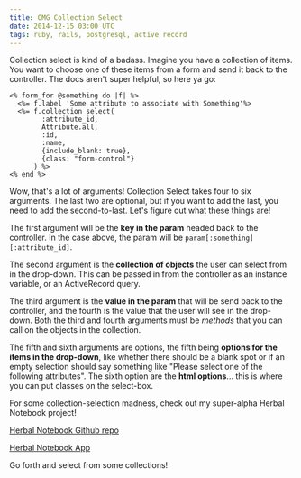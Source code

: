 ```yaml
---
title: OMG Collection Select
date: 2014-12-15 03:00 UTC
tags: ruby, rails, postgresql, active record
---
```


Collection select is kind of a badass. Imagine you have a collection of items. You want to choose one of these items from a form and send it back to the controller. The docs aren't super helpful, so here ya go:

    <% form_for @something do |f| %>
      <%= f.label 'Some attribute to associate with Something'%>
      <%= f.collection_select(
            :attribute_id,
            Attribute.all,
            :id,
            :name,
            {include_blank: true},
            {class: "form-control"}
          ) %>
    <% end %>

Wow, that's a lot of arguments! Collection Select takes four to six arguments. The last two are optional, but if you want to add the last, you need to add the second-to-last. Let's figure out what these things are!

The first argument will be the **key in the param** headed back to the controller. In the case above, the param will be `param[:something][:attribute_id]`.

The second argument is the **collection of objects** the user can select from in the drop-down. This can be passed in from the controller as an instance variable, or an ActiveRecord query.

The third argument is the **value in the param** that will be send back to the controller, and the fourth is the value that the user will see in the drop-down. Both the third and fourth arguments must be *methods* that you can call on the objects in the collection.

The fifth and sixth arguments are options, the fifth being **options for the items in the drop-down**, like whether there should be a blank spot or if an empty selection should say something like "Please select one of the following attributes". The sixth option are the **html options**... this is where you can put classes on the select-box.

For some collection-selection madness, check out my super-alpha Herbal Notebook project!

[Herbal Notebook Github repo](https://github.com/craftninja/herbal-notebook)

[Herbal Notebook App](http://herbal-notebook.herokuapp.com/)

Go forth and select from some collections!
